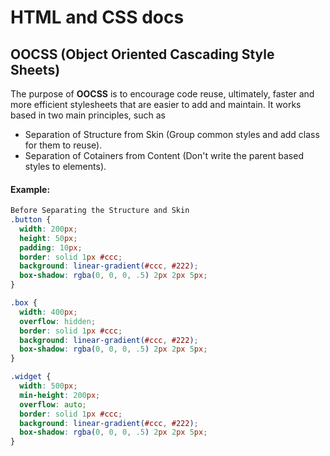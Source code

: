 # HTML and CSS docs

## OOCSS (Object Oriented Cascading Style Sheets)
The purpose of **OOCSS** is to encourage code reuse, ultimately, faster and more efficient stylesheets that are easier to add and maintain. It works based in two main principles, such as

- Separation of Structure from Skin (Group common styles and add class for them to reuse).
- Separation of Cotainers from Content (Don't write the parent based styles to elements).

#### Example:
```css
Before Separating the Structure and Skin
.button {
  width: 200px;
  height: 50px;
  padding: 10px;
  border: solid 1px #ccc;
  background: linear-gradient(#ccc, #222);
  box-shadow: rgba(0, 0, 0, .5) 2px 2px 5px;
}

.box {
  width: 400px;
  overflow: hidden;
  border: solid 1px #ccc;
  background: linear-gradient(#ccc, #222);
  box-shadow: rgba(0, 0, 0, .5) 2px 2px 5px;
}

.widget {
  width: 500px;
  min-height: 200px;
  overflow: auto;
  border: solid 1px #ccc;
  background: linear-gradient(#ccc, #222);
  box-shadow: rgba(0, 0, 0, .5) 2px 2px 5px;
}
```

<!--stackedit_data:
eyJwcm9wZXJ0aWVzIjoiZXh0ZW5zaW9uczpcbiAgcHJlc2V0Oi
BnZm1cbiIsImhpc3RvcnkiOlsxOTQxODY5ODE5LC0xMzg4MDM5
MzMsLTIwNzM2NjUzMjMsLTQ0MTEzODQ1MCwxNjQ2NTg1MDI0LC
0xNzI4ODE5MTkzLC0xODcxNTkyMTQ0XX0=
-->
